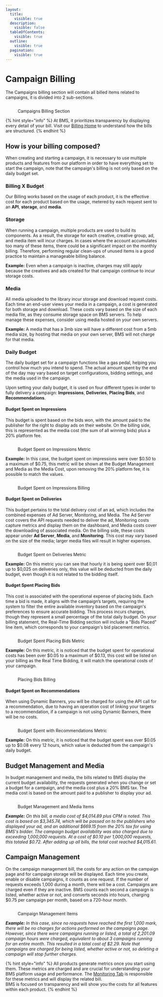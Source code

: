 ```yaml
---
layout:
  title:
    visible: true
  description:
    visible: false
  tableOfContents:
    visible: true
  outline:
    visible: true
  pagination:
    visible: true
---
```


# Campaign Billing

The Campaigns billing section will contain all billed items related to campaigns, it is divided into 2 sub-sections.

<figure><img src="../../.gitbook/assets/image (1) (11).png" alt=""><figcaption><p>Campaigns Billing Section</p></figcaption></figure>

{% hint style="info" %}
At BMS, it prioritizes transparency by displaying every detail of your bill. Visit our [Billing Home](../billing.md) to understand how the bills are structured.
{% endhint %}

## How is your billing composed?

When creating and starting a campaign, it is necessary to use multiple products and features from our platform in order to have everything set to start the campaign, note that the campaign's billing is not only based on the daily budget set.

### Billing X Budget

Our Billing works based on the usage of each product, it is the effective cost for each product based on the usage, metered by each request sent to an **API**, **storage**, and **media**.

### Storage

When running a campaign, multiple products are used to build its components. As a result, the storage for each creative, creative group, ad, and media item will incur charges. In cases where the account accumulates too many of these items, there could be a significant impact on the monthly billing. Therefore, performing regular clean-ups of unused items is a good practice to maintain a manageable billing balance.

**Example:** Even when a campaign is inactive, charges may still apply because the creatives and ads created for that campaign continue to incur storage costs.

### Media

All media uploaded to the library incur storage and download request costs. Each time an end-user views your media in a campaign, a cost is generated for both storage and download. These costs vary based on the size of each media file, as they consume storage space on BMS servers. To help manage these expenses, consider using media hosted on your own servers.

**Example:** A media that has a 3mb size will have a different cost from a 5mb media size, by hosting that media on your own server, BMS will not charge for that media.

### Daily Budget

The daily budget set for a campaign functions like a gas pedal, helping you control how much you intend to spend. The actual amount spent by the end of the day may vary based on target configurations, bidding settings, and the media used in the campaign.

Upon setting your daily budget, it is used on four different types in order to fully delivery a campaign: **Impressions**, **Deliveries**, **Placing Bids**, and **Recommendations**.

#### Budget Spent on Impressions

This budget is spent based on the bids won, with the amount paid to the publisher for the right to display ads on their website. On the billing side, this is represented as the media cost (the sum of all winning bids) plus a 20% platform fee.

<figure><img src="../../.gitbook/assets/image (411).png" alt=""><figcaption><p>Budget Spent on Impressions Metric</p></figcaption></figure>

**Example:** In this case, the budget spent on impressions were over $0.50 to a maximum of $0.75, this metric will be shown at the Budget Management and Media as the Media Cost, upon removing the 20% platform fee, it is possible to match the values.

<figure><img src="../../.gitbook/assets/image (412).png" alt=""><figcaption><p>Budget Spent on Impressions Billing</p></figcaption></figure>

#### Budget Spent on Deliveries

This budget pertains to the total delivery cost of an ad, which includes the combined expenses of Ad Server, Monitoring, and Media. The Ad Server cost covers the API requests needed to deliver the ad, Monitoring costs capture metrics and display them on the dashboard, and Media costs cover the downloading of associated media. On the billing side, these costs appear under **Ad Server**, **Media**, and **Monitoring**. This cost may vary based on the size of the media; larger media files will result in higher expenses.

<figure><img src="../../.gitbook/assets/image (413).png" alt=""><figcaption><p>Budget Spent on Deliveries Metric</p></figcaption></figure>

**Example:** On this metric you can see that hourly it is being spent over $0,01 up to $0,025 on deliveries only, this value will be deducted from the daily budget, even though it is not related to the bidding itself.

#### Budget Spent Placing Bids

This cost is associated with the operational expense of placing bids. Each time a bid is made, it aligns with the campaign’s targets, requiring the system to filter the entire available inventory based on the campaign's preferences to ensure accurate bidding. This process incurs charges, though they represent a small percentage of the total daily budget. On your billing statement, the Real-Time Bidding section will include a "Bids Placed" line item, which corresponds to your campaign's bid placement metrics.

<figure><img src="../../.gitbook/assets/image (410).png" alt=""><figcaption><p>Budget Spent Placing Bids Metric</p></figcaption></figure>

**Example:** On this metric, it is noticed that the budget spent for operational costs has been over $0.05 to a maximum of $0.13, this cost will be listed on your billing as the Real Time Bidding, it will match the operational costs of your campaign.

<figure><img src="../../.gitbook/assets/image (409).png" alt=""><figcaption><p>Placing Bids Billing</p></figcaption></figure>

#### Budget Spent on Recommendations

When using Dynamic Banners, you will be charged for using the API call for a recommendation, due to having an operation cost of linking your targets to a recommendation, if a campaign is not using Dynamic Banners, there will be no costs.

<figure><img src="../../.gitbook/assets/image (366).png" alt=""><figcaption><p>Budget Spent with Recommendations Metric</p></figcaption></figure>

**Example:** On this metric, it is noticed that the budget spent was over $0.05 up to $0.08 every 12 hours, which value is deducted from the campaign's daily budget.

## Budget Management and Media

In budget management and media, the bills related to BMS display the current budget availability, the requests generated when you change or set a budget for a campaign, and the media cost plus a 20% BMS tax. The media cost is based on the amount paid to a publisher to display your ad.

<figure><img src="../../.gitbook/assets/image (2) (8).png" alt=""><figcaption><p>Budget Management and Media Items</p></figcaption></figure>

_**Example:** On this bill, a media cost of $4,014.89 plus CPM is noted. This cost is based on $3,345.74, which will be passed on to the publishers who displayed your ad, and an additional $669.15 from the 20% tax for using BMS's bidder. The campaign budget availability was also charged due to exceeding 1,000,000 requests. At a cost of $0.10 per 1,000,000 requests, this totaled $0.72. After adding up all bills, the total cost reached $4,015.61._

## Campaign Management

On the campaign management bill, the costs for any action on the campaign page and for campaign storage will be displayed. Each time you create, enable or disable campaigns, it counts as one request. If the number of requests exceeds 1,000 during a month, there will be a cost. Campaigns are charged even if they are inactive. BMS counts each second a campaign is listed, whether active or not, and converts seconds into hours, charging $0.75 per campaign per month, based on a 720-hour month.

<figure><img src="../../.gitbook/assets/image (3) (10).png" alt=""><figcaption><p>Campaign Management Items</p></figcaption></figure>

_**Example:** In this case, since no requests have reached the first 1,000 mark, there will be no charges for actions performed on the campaigns page. However, since there were campaigns running or listed, a total of 2,201.09 campaign hours were charged, equivalent to about 3 campaigns running for an entire month. This resulted in a total cost of $2.29. Note that campaigns are charged for being listed, whether active or not, so deleting a campaign will stop further charges._

{% hint style="info" %}
All products generate metrics once you start using them. These metrics are charged and are crucial for understanding your BMS platform usage and performance. The [Monitoring Tab](../monitoring/monitoring-billing.md#metric-monitoring) is responsible for these metrics and will display the related bill.\
BMS is focused on transparency and will show you the costs for all features within each product.
{% endhint %}
